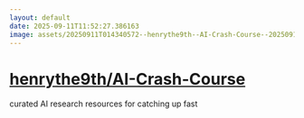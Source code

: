 ```yaml
---
layout: default
date: 2025-09-11T11:52:27.386163
image: assets/20250911T014340572--henrythe9th--AI-Crash-Course--20250911T015013185--cropped.png
---
```


# [henrythe9th/AI-Crash-Course](https://github.com/henrythe9th/AI-Crash-Course)

curated AI research resources for catching up fast
